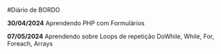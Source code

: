 #Diário de BORDO

**30/04/2024**
Aprendendo PHP com Formulários

**07/05/2024**
Aprendendo sobre Loops de repetição DoWhile, While, For, Foreach, Arrays